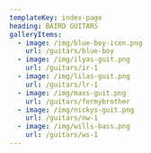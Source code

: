 ```yaml
---
templateKey: index-page
heading: BAIRD GUITARS
galleryItems:
  - image: /img/blue-boy-icon.png
    url: /guitars/blue-boy
  - image: /img/ilyas-guit.png
    url: /guitars/ir-1
  - image: /img/lilas-guit.png
    url: /guitars/lr-1
  - image: /img/maxs-guit.png
    url: /guitars/formybrother
  - image: /img/nickys-guit.png
    url: /guitars/nw-1
  - image: /img/wills-bass.png
    url: /guitars/ws-1
---
```


